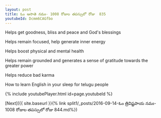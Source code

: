 ```yaml
---
layout: post
title: ఓం ఆసాతె నమః- 1008 రోజుల తపస్సులో రోజు  835
youtubeId: Dcmm6CAGfbo
---
```

 
 
Helps get goodness, bliss and peace and God's blessings
 
Helps remain focused, help generate inner energy 
 
Helps boost physical and mental health 
 
Helps remain grounded and generates a sense of gratitude towards the greater power 
 
Helps reduce bad karma
 
How to learn English in your sleep for telugu people
 
 
 
 


{% include youtubePlayer.html id=page.youtubeId %}
 
[Next]({{ site.baseurl }}{% link split1/_posts/2016-09-14-ఓం త్రివిష్టపాయ నమః- 1008 రోజుల తపస్సులో రోజు  844.md%})
 

